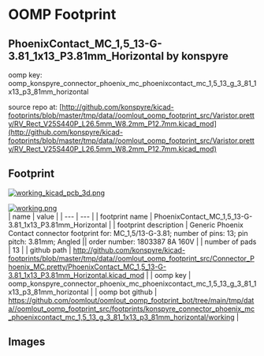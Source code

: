 # OOMP Footprint  
## PhoenixContact_MC_1,5_13-G-3.81_1x13_P3.81mm_Horizontal  by konspyre  
  
oomp key: oomp_konspyre_connector_phoenix_mc_phoenixcontact_mc_1,5_13_g_3_81_1x13_p3_81mm_horizontal  
  
source repo at: [http://github.com/konspyre/kicad-footprints/blob/master/tmp/data//oomlout_oomp_footprint_src/Varistor.pretty/RV_Rect_V25S440P_L26.5mm_W8.2mm_P12.7mm.kicad_mod](http://github.com/konspyre/kicad-footprints/blob/master/tmp/data//oomlout_oomp_footprint_src/Varistor.pretty/RV_Rect_V25S440P_L26.5mm_W8.2mm_P12.7mm.kicad_mod)  
## Footprint  
  
[![working_kicad_pcb_3d.png](working_kicad_pcb_3d_600.png)](working_kicad_pcb_3d.png)  
  
[![working.png](working_600.png)](working.png)  
| name | value | 
| --- | --- | 
| footprint name | PhoenixContact_MC_1,5_13-G-3.81_1x13_P3.81mm_Horizontal | 
| footprint description | Generic Phoenix Contact connector footprint for: MC_1,5/13-G-3.81; number of pins: 13; pin pitch: 3.81mm; Angled || order number: 1803387 8A 160V | 
| number of pads | 13 | 
| github path | http://github.com/konspyre/kicad-footprints/blob/master/tmp/data//oomlout_oomp_footprint_src/Connector_Phoenix_MC.pretty/PhoenixContact_MC_1,5_13-G-3.81_1x13_P3.81mm_Horizontal.kicad_mod | 
| oomp key | oomp_konspyre_connector_phoenix_mc_phoenixcontact_mc_1,5_13_g_3_81_1x13_p3_81mm_horizontal | 
| oomp bot github | https://github.com/oomlout/oomlout_oomp_footprint_bot/tree/main/tmp/data//oomlout_oomp_footprint_src/footprints/konspyre_connector_phoenix_mc_phoenixcontact_mc_1,5_13_g_3_81_1x13_p3_81mm_horizontal/working | 
## Images  
